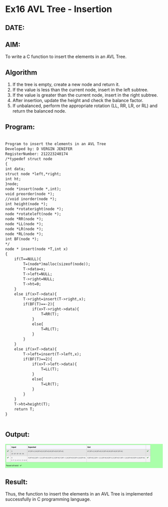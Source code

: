 # Ex16 AVL Tree - Insertion
## DATE:
## AIM:
To write a C function to insert the elements in an AVL Tree.

## Algorithm
1. If the tree is empty, create a new node and return it.
2. If the value is less than the current node, insert in the left subtree.
3. If the value is greater than the current node, insert in the right subtree.
4. After insertion, update the height and check the balance factor.
5. If unbalanced, perform the appropriate rotation (LL, RR, LR, or RL) and return the balanced node. 

## Program:
```

Program to insert the elements in an AVL Tree
Developed by: D VERGIN JENIFER
RegisterNumber: 212223240174
/*typedef struct node
{
int data;
struct node *left,*right;
int ht;
}node;
node *insert(node *,int);
void preorder(node *);
//void inorder(node *);
int height(node *);
node *rotateright(node *);
node *rotateleft(node *);
node *RR(node *);
node *LL(node *);
node *LR(node *);
node *RL(node *);
int BF(node *);
*/ 
node * insert(node *T,int x)
{
    if(T==NULL){
        T=(node*)malloc(sizeof(node));
        T->data=x;
        T->left=NULL;
        T->right=NULL;
        T->ht=0;
    }
    else if(x>T->data){
        T->right=insert(T->right,x);
        if(BF(T)==-2){
            if(x>T->right->data){
                T=RR(T);
            }
            else{
                T=RL(T);
            }
        }
    }
    else if(x<T->data){
        T->left=insert(T->left,x);
        if(BF(T)==2){
            if(x>T->left->data){
                T=LL(T);
            }
            else{
                T=LR(T);
            }
        }
    }
    T->ht=height(T);
    return T;
}


```

## Output:

![output](img/avlin.png)

## Result:
Thus, the function to insert the elements in an AVL Tree is implemented successfully in C programming language.

